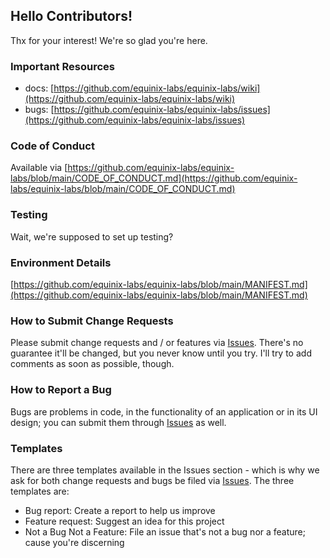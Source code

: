 ## Hello Contributors!
  Thx for your interest! We're so glad you're here. 

### Important Resources
  - docs: [https://github.com/equinix-labs/equinix-labs/wiki](https://github.com/equinix-labs/equinix-labs/wiki)
  - bugs: [https://github.com/equinix-labs/equinix-labs/issues](https://github.com/equinix-labs/equinix-labs/issues)

### Code of Conduct
Available via [https://github.com/equinix-labs/equinix-labs/blob/main/CODE_OF_CONDUCT.md](https://github.com/equinix-labs/equinix-labs/blob/main/CODE_OF_CONDUCT.md)

### Testing
Wait, we're supposed to set up testing?

### Environment Details
[https://github.com/equinix-labs/equinix-labs/blob/main/MANIFEST.md](https://github.com/equinix-labs/equinix-labs/blob/main/MANIFEST.md)

### How to Submit Change Requests
Please submit change requests and / or features via [Issues](https://github.com/equinix-labs/equinix-labs/issues). There's no guarantee it'll be changed, but you never know until you try. I'll try to add comments as soon as possible, though.

### How to Report a Bug
Bugs are problems in code, in the functionality of an application or in its UI design; you can submit them through [Issues](https://github.com/equinix-labs/equinix-labs/issues) as well.

### Templates
There are three templates available in the Issues section - which is why we ask for both change requests and bugs be filed via [Issues](https://github.com/equinix-labs/equinix-labs/issues). The three templates are:
  - Bug report: Create a report to help us improve
  - Feature request: Suggest an idea for this project
  - Not a Bug Not a Feature: File an issue that's not a bug nor a feature; cause you're discerning
